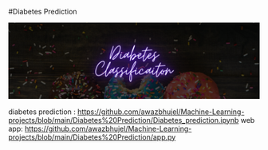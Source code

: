 #Diabetes Prediction

<p align="center">
  <img src="https://github.com/awazbhujel/Machine-Learning-projects/blob/main/Diabetes%20Prediction/diabetes-banner.png"  title="hover text">
</p>

diabetes prediction : https://github.com/awazbhujel/Machine-Learning-projects/blob/main/Diabetes%20Prediction/Diabetes_prediction.ipynb
web app: https://github.com/awazbhujel/Machine-Learning-projects/blob/main/Diabetes%20Prediction/app.py
